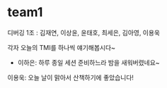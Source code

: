 # team1
디버깅 1조 : 김재연, 이상윤, 윤태호, 최세은, 김아영, 이용욱

각자 오늘의 TMI를 하나씩 얘기해봅시다~

- 이하은: 하루 종일 세션 준비하느라 밤을 새워버렸네요~



이용욱: 오늘 날이 맑아서 산책하기에 좋았습니다!